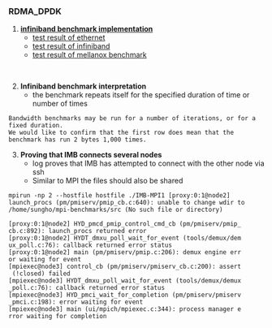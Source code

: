 ### RDMA_DPDK
1. **[infiniband benchmark implementation](INFINIBAND/imb_benchmark.md)**
   - [test result of ethernet](INFINIBAND/results/imb_result_ethernet)
   - [test result of infiniband](INFINIBAND/results/imb_result_infiniband)
   - [test result of mellanox benchmark](INFINIBAND/results/mellanox_infini_test)

<br>

2. **Infiniband benchmark interpretation**
    - the benchmark repeats itself for the specified duration of time or number of times
```
Bandwidth benchmarks may be run for a number of iterations, or for a fixed duration.
We would like to confirm that the first row does mean that the benchmark has run 2 bytes 1,000 times.
```  

3. **Proving that IMB connects several nodes**
    - log proves that IMB has attempted to connect with the other node via ssh
    - Similar to MPI the files should also be shared
```
mpirun -np 2 --hostfile hostfile ./IMB-MPI1 [proxy:0:1@node2] launch_procs (pm/pmiserv/pmip_cb.c:640): unable to change wdir to /home/sungho/mpi-benchmarks/src (No such file or directory)

[proxy:0:1@node2] HYD_pmcd_pmip_control_cmd_cb (pm/pmiserv/pmip_
cb.c:892): launch_procs returned error                          
[proxy:0:1@node2] HYDT_dmxu_poll_wait_for_event (tools/demux/dem
ux_poll.c:76): callback returned error status                   
[proxy:0:1@node2] main (pm/pmiserv/pmip.c:206): demux engine err
or waiting for event            
[mpiexec@node3] control_cb (pm/pmiserv/pmiserv_cb.c:200): assert
 (!closed) failed               
[mpiexec@node3] HYDT_dmxu_poll_wait_for_event (tools/demux/demux
_poll.c:76): callback returned error status                     
[mpiexec@node3] HYD_pmci_wait_for_completion (pm/pmiserv/pmiserv
_pmci.c:198): error waiting for event                           
[mpiexec@node3] main (ui/mpich/mpiexec.c:344): process manager e
rror waiting for completion
```
